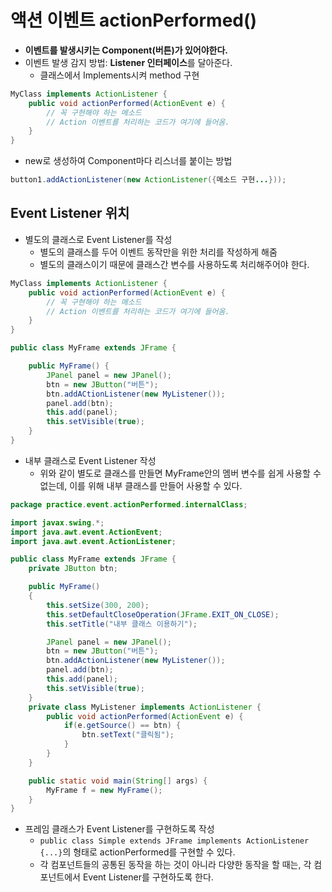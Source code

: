 # 액션 이벤트 actionPerformed()

- **이벤트를 발생시키는 Component(버튼)가 있어야한다.**
- 이벤트 발생 감지 방법: **Listener 인터페이스**를 달아준다.
  - 클래스에서 Implements시켜 method 구현

```Java
MyClass implements ActionListener {
    public void actionPerformed(ActionEvent e) {
        // 꼭 구현해야 하는 메소드
        // Action 이벤트를 처리하는 코드가 여기에 들어옴.
    }
}
```

  - new로 생성하여 Component마다 리스너를 붙이는 방법

```Java
button1.addActionListener(new ActionListener({메소드 구현...}));
```

## Event Listener 위치

- 별도의 클래스로 Event Listener를 작성
  - 별도의 클래스를 두어 이벤트 동작만을 위한 처리를 작성하게 해줌
  - 별도의 클래스이기 때문에 클래스간 변수를 사용하도록 처리해주어야 한다.

```Java
MyClass implements ActionListener {
    public void actionPerformed(ActionEvent e) {
        // 꼭 구현해야 하는 메소드
        // Action 이벤트를 처리하는 코드가 여기에 들어옴.
    }
}
```

```Java
public class MyFrame extends JFrame {

    public MyFrame() {
        JPanel panel = new JPanel();
        btn = new JButton("버튼");
        btn.addACtionListener(new MyListener());
        panel.add(btn);
        this.add(panel);
        this.setVisible(true);
    }
}

```
- 내부 클래스로 Event Listener 작성
  - 위와 같이 별도로 클래스를 만들면 MyFrame안의 멤버 변수를 쉽게 사용할 수 없는데, 이를 위해 내부 클래스를 만들어 사용할 수 있다.

```Java
package practice.event.actionPerformed.internalClass;

import javax.swing.*;
import java.awt.event.ActionEvent;
import java.awt.event.ActionListener;

public class MyFrame extends JFrame {
    private JButton btn;

    public MyFrame()
    {
        this.setSize(300, 200);
        this.setDefaultCloseOperation(JFrame.EXIT_ON_CLOSE);
        this.setTitle("내부 클래스 이용하기");

        JPanel panel = new JPanel();
        btn = new JButton("버튼");
        btn.addActionListener(new MyListener());
        panel.add(btn);
        this.add(panel);
        this.setVisible(true);
    }
    private class MyListener implements ActionListener {
        public void actionPerformed(ActionEvent e) {
            if(e.getSource() == btn) {
                btn.setText("클릭됨");
            }
        }
    }

    public static void main(String[] args) {
        MyFrame f = new MyFrame();
    }
}
```

- 프레임 클래스가 Event Listener를 구현하도록 작성
  - `public class Simple extends JFrame implements ActionListener {...}`의 형태로 actionPerformed를 구현할 수 있다.
  - 각 컴포넌트들의 공통된 동작을 하는 것이 아니라 다양한 동작을 할 때는, 각 컴포넌트에서 Event Listener를 구현하도록 한다.

